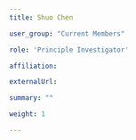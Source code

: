 ```yaml
---
title: Shuo Chen

user_group: "Current Members"

role: 'Principle Investigator'

affiliation:

externalUrl: 

summary: ""

weight: 1

---
```



